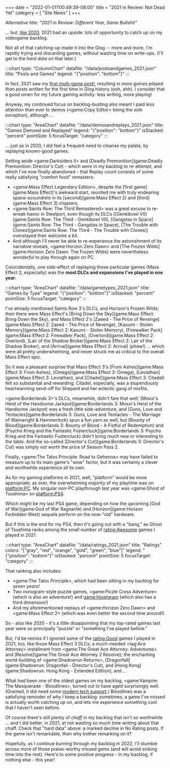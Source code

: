 +++
date = "2022-01-01T00:49:39-08:00"
title = "2021 in Review: Not Dead Yet"
category = [ "Site News" ]
+++

<i>Alternative title: "2021 in Review: Different Year, Same Bullshit"</i>

... but, [like 2020]($SiteBaseURL$2021/01/01/2020-in-review-interesting-times/), 2021 had an upside: lots of opportunity to catch up on my videogame backlog.

Not all of that catching-up made it into the Glog -- more and more, I'm rapidly trying and discarding games, without wasting time on write-ups.  (I'll get to the <i>hard data</i> on that later.)

:::chart
type: "ColumnChart"
datafile: "/data/postsandgames_2021.json"
title: "Posts and Games"
legend: "{\"position\": \"bottom\"}"
:::

In fact, 2021 saw my [first multi-game post!]($SiteBaseURL$2021/09/06/dismissable-content/), resulting in <i>more games played than posts written</i> for the first time in Glog history (ooh, ahh).  I consider that a good omen for my future gaming activity: less writing, more playing!

Anyway, my continued focus on backlog-busting also meant I paid less attention than ever to demos (<game:Copy Editor> being the sole exception), although ...

:::chart
type: "AreaChart"
datafile: "/data/demosandreplays_2021.json"
title: "Games Demoed and Replayed"
legend: "{\"position\": \"bottom\"}"
isStacked: "percent"
pointSize: 5
focusTarget: "category"
:::

... just as in 2020, I did feel a frequent need to cleanse my palate, by replaying known-good games.

Setting aside <game:Darksiders II> and [Deadly Premonition](game:Deadly Premonition: Director's Cut) - which <i>were</i> in my backlog to re-attempt, and which I've now finally abandoned - that Replay count consists of some really satisfying "comfort food" remasters:

* <game:Mass Effect Legendary Edition>, despite the [first game](game:Mass Effect)'s awkward start, reunited me with truly endearing space-scoundrels in its [second](game:Mass Effect 2) and [third](game:Mass Effect 3) chapters.
* <game:Saints Row: The Third Remastered> was a great excuse to re-wreak havoc in Steelport, even though its DLCs ([Genkibowl VII](game:Saints Row: The Third - Genkibowl VII), [Gangstas in Space](game:Saints Row: The Third - Gangstas in Space), [The Trouble with Clones](game:Saints Row: The Third - The Trouble with Clones)) overstayed their welcome a bit.
* And although I'll never be able to re-experience the astonishment of its narrative reveals, <game:Horizon Zero Dawn> and [The Frozen Wilds](game:Horizon Zero Dawn: The Frozen Wilds) were nevertheless <i>wonderful</i> to play through again on PC.

Coincidentally, one side-effect of replaying those particular games (Mass Effect 2, especially) was the <b>most DLCs and expansions I've played in one year</b>:

:::chart
type: "AreaChart"
datafile: "/data/gametypes_2021.json"
title: "Games by Type"
legend: "{\"position\": \"bottom\"}"
isStacked: "percent"
pointSize: 5
focusTarget: "category"
:::

I've already mentioned Saints Row 3's DLCs, and Horizon's Frozen Wilds; then there were Mass Effect's [Bring Down the Sky](game:Mass Effect: Bring Down the Sky), and Mass Effect 2's [Zaeed - The Price of Revenge](game:Mass Effect 2: Zaeed - The Price of Revenge), [Kasumi - Stolen Memory](game:Mass Effect 2: Kasumi - Stolen Memory), [Firewalker Pack](game:Mass Effect 2: Firewalker Pack), [Overlord](game:Mass Effect 2: Overlord), [Lair of the Shadow Broker](game:Mass Effect 2: Lair of the Shadow Broker), and [Arrival](game:Mass Effect 2: Arrival) (phew!) ... which were all pretty underwhelming, and never struck me as critical to the overall Mass Effect epic.

So it was a pleasant surprise that Mass Effect 3's [From Ashes](game:Mass Effect 3: From Ashes), [Omega](game:Mass Effect 3: Omega), [Leviathan](game:Mass Effect 3: Leviathan), and [Citadel](game:Mass Effect 3: Citadel) felt so substantial and rewarding.  Citadel, especially, was a stupendously heartwarming send-off for Shepard and her eclectic gang of misfits.

<game:Borderlands 3>'s DLCs, meanwhile, didn't fare that well; [Moxxi's Heist of the Handsome Jackpot](game:Borderlands 3: Moxxi's Heist of the Handsome Jackpot) was a fresh little side-adventure, and [Guns, Love and Tentacles](game:Borderlands 3: Guns, Love and Tentacles - The Marriage of Wainwright & Hammerlock) spun a fun yarn as well, but [Bounty of Blood](game:Borderlands 3: Bounty of Blood - A Fistful of Redemption) and [Psycho Krieg and the Fantastic Fustercluck](game:Borderlands 3: Psycho Krieg and the Fantastic Fustercluck) didn't bring much new or interesting to the table.  And the so-called [Director's Cut](game:Borderlands 3: Director's Cut) was simply <i>not</i> worth the price of Season Pass 2.

Finally, <game:The Talos Principle: Road to Gehenna> may have failed to measure up to its main game's "wow" factor, but it was certainly a clever and worthwhile experience all its own.

As for my gaming platforms in 2021, well, "platform" would be more appropriate; as ever, the overwhelming majority of my playtime was on <platform:PC>.  My singular <i>non</i>-PC playthrough last year was <game:Ghost of Tsushima> on <platform:PS4>.

Which might be my last PS4 game, depending on how the upcoming [God of War](game:God of War Ragnarök) and [Horizon](game:Horizon Forbidden West) sequels perform on the now-"old" hardware.

But if this is the end for my PS4, then it's going out with a "bang," as Ghost of Tsushima ranks among the small number of <rating:Awesome> games I played in 2021.

:::chart
type: "AreaChart"
datafile: "/data/ratings_2021.json"
title: "Ratings"
colors: "[\"gray\", \"red\", \"orange\", \"gold\", \"green\", \"blue\"]"
legend: "{\"position\": \"bottom\"}"
isStacked: "percent"
pointSize: 5
focusTarget: "category"
:::

That ranking also includes:

* <game:The Talos Principle>, which had been sitting in my backlog for <i>seven years!</i>
* Two nonogram-style puzzle games, <game:Piczle Cross Adventure> (which is also an adventure!) and <game:Voxelgram> (which also has a third dimension!)
* And my aforementioned replays of <game:Horizon Zero Dawn> and <game:Mass Effect 2> (which was even better the second time around!)

So - also like 2020 - it's a little disappointing that my top-rated games last year were so principally "puzzle" or "something I've played before."

But, I'd be remiss if I ignored some of the <rating:Good> games I played in 2021, too, like those Mass Effect 3 DLCs; a much-needed <tag:Ace Attorney> installment from <game:The Great Ace Attorney: Adventures> and [Resolve](game:The Great Ace Attorney 2 Resolve); the enchanting world-building of <game:Shadowrun Returns>, [Dragonfall](game:Shadowrun: Dragonfall - Director's Cut), and [Hong Kong](game:Shadowrun: Hong Kong - Extended Edition); and ...

What <i>had</i> been one of the oldest games on my backlog, <game:Vampire: The Masquerade - Bloodlines>, turned out to have aged surprisingly well.  (Granted, it did need some <a href="https://www.moddb.com/mods/vtmb-unofficial-patch">modern tech support</a>.)  Bloodlines was a satisfying reminder of <i>why</i> I keep a backlog: sometimes, a game I've missed is actually worth catching up on, and lets me experience something cool that I haven't seen before.

Of course there's still plenty of <i>chaff</i> in my backlog that isn't so worthwhile ... and I did better, in 2021, at not wasting so much time writing about that chaff.  Check that "hard data" above: a marked decline in No Rating posts.  If the game isn't remarkable, then why bother remarking on it?

Hopefully, as I continue burning through my backlog in 2022, I'll stumble across more of those praise-worthy missed gems (and will avoid sinking time into the rest).  Here's to some positive progress - in my backlog, if nothing else - this year!
